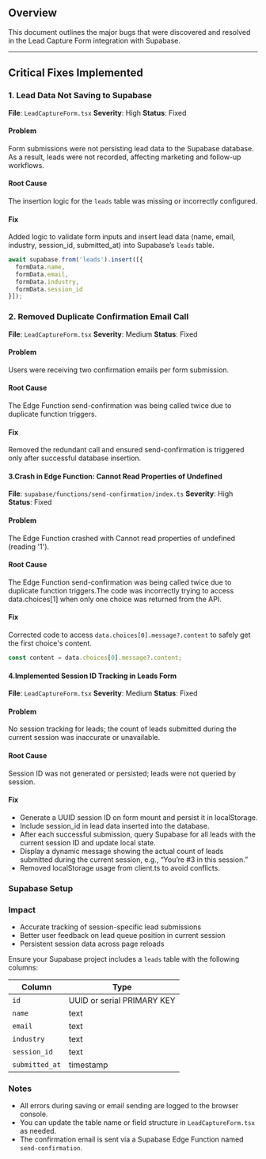 ## Overview
This document outlines the major bugs that were discovered and resolved in the Lead Capture Form integration with Supabase.

---

## Critical Fixes Implemented

### 1. Lead Data Not Saving to Supabase
**File**: `LeadCaptureForm.tsx`
**Severity**: High
**Status**: Fixed

#### Problem
Form submissions were not persisting lead data to the Supabase database. As a result, leads were not recorded, affecting marketing and follow-up workflows.

#### Root Cause
The insertion logic for the `leads` table was missing or incorrectly configured.

#### Fix
Added logic to validate form inputs and insert lead data (name, email, industry, session_id, submitted_at) into Supabase’s `leads` table.

```ts
await supabase.from('leads').insert([{
  formData.name,
  formData.email,
  formData.industry,
  formData.session_id
}]);
```

### 2. Removed Duplicate Confirmation Email Call
**File**: `LeadCaptureForm.tsx`
**Severity**: Medium
**Status**: Fixed

#### Problem
Users were receiving two confirmation emails per form submission.

#### Root Cause
The Edge Function send-confirmation was being called twice due to duplicate function triggers.

#### Fix
Removed the redundant call and ensured send-confirmation is triggered only after successful database insertion.

#### 3.Crash in Edge Function: Cannot Read Properties of Undefined
**File**: `supabase/functions/send-confirmation/index.ts`
**Severity**: High
**Status**: Fixed

#### Problem
The Edge Function crashed with Cannot read properties of undefined (reading '1').

#### Root Cause
The Edge Function send-confirmation was being called twice due to duplicate function triggers.The code was incorrectly trying to access data.choices[1] when only one choice was returned from the API.

#### Fix
Corrected code to access `data.choices[0].message?.content` to safely get the first choice's content.

```ts
const content = data.choices[0].message?.content;
```

#### 4.Implemented Session ID Tracking in Leads Form
**File**: `LeadCaptureForm.tsx`
**Severity**: Medium
**Status**: Fixed

#### Problem
No session tracking for leads; the count of leads submitted during the current session was inaccurate or unavailable.

#### Root Cause
Session ID was not generated or persisted; leads were not queried by session.

#### Fix
- Generate a UUID session ID on form mount and persist it in localStorage.
- Include session_id in lead data inserted into the database.
- After each successful submission, query Supabase for all leads with the current session ID and update local state.
- Display a dynamic message showing the actual count of leads submitted during the current session, e.g., “You’re #3 in this session.”
- Removed localStorage usage from client.ts to avoid conflicts.

### Supabase Setup

### Impact
- Accurate tracking of session-specific lead submissions
- Better user feedback on lead queue position in current session
- Persistent session data across page reloads

Ensure your Supabase project includes a `leads` table with the following columns:

| Column        | Type                     |
|---------------|--------------------------|
| `id`          | UUID or serial PRIMARY KEY |
| `name`        | text                     |
| `email`       | text                     |
| `industry`    | text                     |
| `session_id`  | text                     |
| `submitted_at`| timestamp                |

### Notes

- All errors during saving or email sending are logged to the browser console.
- You can update the table name or field structure in `LeadCaptureForm.tsx` as needed.
- The confirmation email is sent via a Supabase Edge Function named `send-confirmation`.

